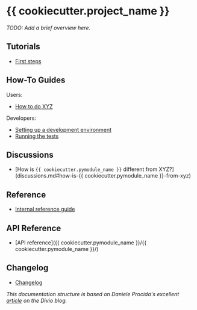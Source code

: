 # {{ cookiecutter.project_name }}

_TODO: Add a brief overview here._


## Tutorials

* [First steps](tutorials.md#first-steps)

## How-To Guides

Users:

- [How to do XYZ](how_to/users.md)

Developers:

- [Setting up a development environment](how_to/developers.md#setting-up-a-development-environment)
- [Running the tests](how_to/developers.md#running-the-tests)


## Discussions

* [How is `{{ cookiecutter.pymodule_name }}` different from XYZ?](discussions.md#how-is-{{ cookiecutter.pymodule_name }}-from-xyz)


## Reference

* [Internal reference guide](reference.md#internal-reference-guide)


## API Reference

* [API reference]({{ cookiecutter.pymodule_name }}/{{ cookiecutter.pymodule_name }}/)


## Changelog

- [Changelog](changelog.md)


_This documentation structure is based on Daniele Procida's excellent [article](https://www.divio.com/blog/documentation/) on the Divio blog._
